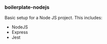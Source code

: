 ### boilerplate-nodejs

Basic setup for a Node JS project. This includes:
- NodeJS
- Express 
- Jest
